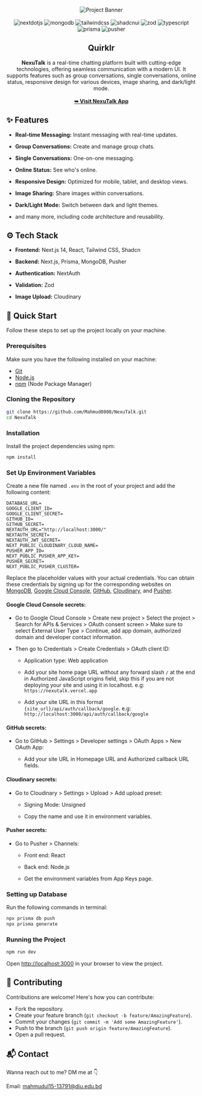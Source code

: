 <div align="center">
  <br />
    <img src="https://i.postimg.cc/syJzzwf1/NexuTalk.png" alt="Project Banner">
  <br />
  <br />

  <div>
    <img src="https://img.shields.io/badge/-Next_JS-black?style=for-the-badge&logoColor=white&logo=nextdotjs&color=393D72" alt="nextdotjs" />
    <img src="https://img.shields.io/badge/-MongoDB-black?style=for-the-badge&logoColor=white&logo=mongodb&color=1FAD58" alt="mongodb" />
    <img src="https://img.shields.io/badge/-Tailwind_CSS-black?style=for-the-badge&logoColor=white&logo=tailwindcss&color=3FBFF8" alt="tailwindcss" />
    <img src="https://img.shields.io/badge/-Shadcn_UI-black?style=for-the-badge&logoColor=white&logo=shadcnui&color=1f223b" alt="shadcnui" />
    <img src="https://img.shields.io/badge/-Zod-black?style=for-the-badge&logoColor=white&logo=zod&color=4053BA" alt="zod" />
    <img src="https://img.shields.io/badge/-Typescript-black?style=for-the-badge&logoColor=white&logo=typescript&color=387CC8" alt="typescript" />
    <img src="https://img.shields.io/badge/-Prisma-black?style=for-the-badge&logoColor=white&logo=prisma&color=0A3C54" alt="prisma" />
    <img src="https://img.shields.io/badge/-Pusher-black?style=for-the-badge&logoColor=white&logo=pusher&color=361A59" alt="pusher" />
  </div>

  <h2 align="center">Quirklr</h2>

  <div align="center">
     <b>NexuTalk</b> is a real-time chatting platform built with cutting-edge technologies, offering seamless communication with a modern UI. It supports features such as group conversations, single conversations, online status, responsive design for various devices, image sharing, and dark/light mode.
  </div>
  <br />
  <a href="https://nexutalk.vercel.app/"><strong>➥ Visit NexuTalk App</strong></a>
</div>

## ✨ Features

- **Real-time Messaging:** Instant messaging with real-time updates.

- **Group Conversations:** Create and manage group chats.

- **Single Conversations:** One-on-one messaging.

- **Online Status:** See who's online.

- **Responsive Design:** Optimized for mobile, tablet, and desktop views.

- **Image Sharing:** Share images within conversations.

- **Dark/Light Mode:** Switch between dark and light themes.

- and many more, including code architecture and reusability.

## ⚙️ Tech Stack

- **Frontend:** Next.js 14, React, Tailwind CSS, Shadcn

- **Backend:** Next.js, Prisma, MongoDB, Pusher

- **Authentication:** NextAuth

- **Validation:** Zod

- **Image Upload:** Cloudinary

## 🚀 Quick Start

Follow these steps to set up the project locally on your machine.

### Prerequisites

Make sure you have the following installed on your machine:

- [Git](https://git-scm.com/)
- [Node.js](https://nodejs.org/en)
- [npm](https://www.npmjs.com/) (Node Package Manager)

### Cloning the Repository

```bash
git clone https://github.com/Mahmud0808/NexuTalk.git
cd NexuTalk
```

### Installation

Install the project dependencies using npm:

```bash
npm install
```

### Set Up Environment Variables

Create a new file named `.env` in the root of your project and add the following content:

```env
DATABASE_URL=
GOOGLE_CLIENT_ID=
GOOGLE_CLIENT_SECRET=
GITHUB_ID=
GITHUB_SECRET=
NEXTAUTH_URL="http://localhost:3000/"
NEXTAUTH_SECRET=
NEXTAUTH_JWT_SECRET=
NEXT_PUBLIC_CLOUDINARY_CLOUD_NAME=
PUSHER_APP_ID=
NEXT_PUBLIC_PUSHER_APP_KEY=
PUSHER_SECRET=
NEXT_PUBLIC_PUSHER_CLUSTER=
```

Replace the placeholder values with your actual credentials. You can obtain these credentials by signing up for the corresponding websites on [MongoDB](https://www.mongodb.com/), [Google Cloud Console](https://console.cloud.google.com/), [GitHub](https://github.com/), [Cloudinary](https://cloudinary.com/), and [Pusher](https://pusher.com/).

#### Google Cloud Console secrets:

- Go to Google Cloud Console > Create new project > Select the project > Search for APIs & Services > OAuth consent screen > Make sure to select External User Type > Continue, add app domain, authorized domain and developer contact information.

- Then go to Credentials > Create Credentials > OAuth client ID:

  - Application type: Web application

  - Add your site home page URL without any forward slash `/` at the end in Authorized JavaScript origins field, skip this if you are not deploying your site and using it in localhost. e.g: `https://nexutalk.vercel.app`

  - Add your site URL in this format `{site_url}/api/auth/callback/google`. e.g: `http://localhost:3000/api/auth/callback/google`

#### GitHub secrets:

- Go to GitHub > Settings > Developer settings > OAuth Apps > New OAuth App:

  - Add your site URL in Homepage URL and Authorized callback URL fields.

#### Cloudinary secrets:

- Go to Cloudinary > Settings > Upload > Add upload preset:

  - Signing Mode: Unsigned

  - Copy the name and use it in environment variables.

#### Pusher secrets:

- Go to Pusher > Channels:

  - Front end: React
 
  - Back end: Node.js

  - Get the environment variables from App Keys page.

### Setting up Database

Run the following commands in terminal:

```bash
npx prisma db push
npx prisma generate
```

### Running the Project

```bash
npm run dev
```

Open [http://localhost:3000](http://localhost:3000) in your browser to view the project.

## 🤝 Contributing

Contributions are welcome! Here's how you can contribute:

- Fork the repository.
- Create your feature branch (`git checkout -b feature/AmazingFeature`).
- Commit your changes (`git commit -m 'Add some AmazingFeature'`).
- Push to the branch (`git push origin feature/AmazingFeature`).
- Open a pull request.

## 📬 Contact

Wanna reach out to me? DM me at 👇

Email: mahmudul15-13791@diu.edu.bd